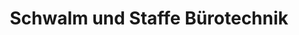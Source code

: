 ---
title: "Schwalm und Staffe Bürotechnik"
url: /reichenbach/schwalm-und-staffe-buerotechnik/
shop: Schreibwaren
---